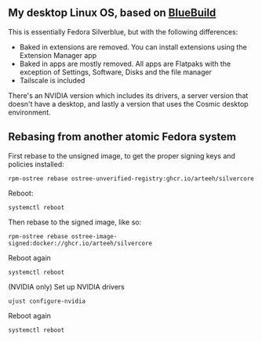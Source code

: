 ## My desktop Linux OS, based on [BlueBuild](https://github.com/blue-build/template)

This is essentially Fedora Silverblue, but with the following differences:

- Baked in extensions are removed. You can install extensions using the Extension Manager app
- Baked in apps are mostly removed. All apps are Flatpaks with the exception of Settings, Software, Disks and the file manager
- Tailscale is included

There's an NVIDIA version which includes its drivers, a server version that doesn't have a desktop, and lastly a version that uses the Cosmic desktop environment.

## Rebasing from another atomic Fedora system

First rebase to the unsigned image, to get the proper signing keys and policies installed:
```
rpm-ostree rebase ostree-unverified-registry:ghcr.io/arteeh/silvercore
```
Reboot:
```
systemctl reboot
```
Then rebase to the signed image, like so:
```
rpm-ostree rebase ostree-image-signed:docker://ghcr.io/arteeh/silvercore
```
Reboot again
```
systemctl reboot
```
(NVIDIA only) Set up NVIDIA drivers
```
ujust configure-nvidia
```
Reboot again
```
systemctl reboot
```


